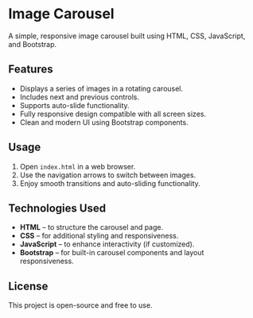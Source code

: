 # Image Carousel

A simple, responsive image carousel built using HTML, CSS, JavaScript, and Bootstrap.

## Features

- Displays a series of images in a rotating carousel.
- Includes next and previous controls.
- Supports auto-slide functionality.
- Fully responsive design compatible with all screen sizes.
- Clean and modern UI using Bootstrap components.

## Usage

1. Open `index.html` in a web browser.
2. Use the navigation arrows to switch between images.
3. Enjoy smooth transitions and auto-sliding functionality.

## Technologies Used

- **HTML** – to structure the carousel and page.
- **CSS** – for additional styling and responsiveness.
- **JavaScript** – to enhance interactivity (if customized).
- **Bootstrap** – for built-in carousel components and layout responsiveness.

## License

This project is open-source and free to use.
